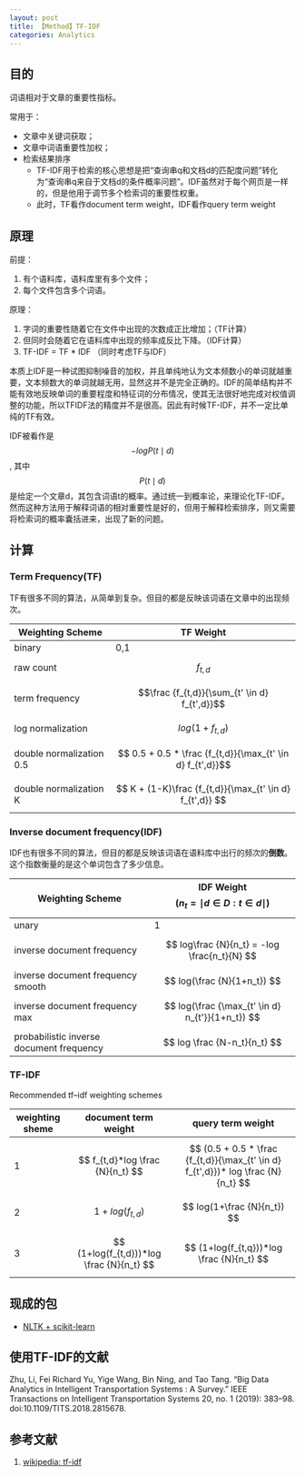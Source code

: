```yaml
---
layout: post
title: 【Method】TF-IDF
categories: Analytics
---
```


## 目的

词语相对于文章的重要性指标。

常用于：
- 文章中关键词获取；
- 文章中词语重要性加权；
- 检索结果排序
    - TF-IDF用于检索的核心思想是把“查询串q和文档d的匹配度问题”转化为“查询串q来自于文档d的条件概率问题”。IDF虽然对于每个网页是一样的，但是他用于调节多个检索词的重要性权重。
    - 此时，TF看作document term weight，IDF看作query term weight


## 原理

前提：
1. 有个语料库，语料库里有多个文件；
2. 每个文件包含多个词语。

原理：
1. 字词的重要性随着它在文件中出现的次数成正比增加；（TF计算）
2. 但同时会随着它在语料库中出现的频率成反比下降。（IDF计算）
3. TF-IDF = TF * IDF （同时考虑TF与IDF）

本质上IDF是一种试图抑制噪音的加权，并且单纯地认为文本频数小的单词就越重要，文本频数大的单词就越无用，显然这并不是完全正确的。IDF的简单结构并不能有效地反映单词的重要程度和特征词的分布情况，使其无法很好地完成对权值调整的功能，所以TFIDF法的精度并不是很高。因此有时候TF-IDF，并不一定比单纯的TF有效。

IDF被看作是 $$ -log P(t \mid d) $$, 其中$$ P(t \mid d) $$ 是给定一个文章d，其包含词语t的概率。通过统一到概率论，来理论化TF-IDF。然而这种方法用于解释词语的相对重要性是好的，但用于解释检索排序，则又需要将检索词的概率囊括进来，出现了新的问题。



## 计算

### Term Frequency(TF)
TF有很多不同的算法，从简单到复杂。但目的都是反映该词语在文章中的出现频次。

| Weighting Scheme | TF Weight |
| ---------------- | --------- |
| binary           | 0,1       |
| raw count        | $$f_{t,d}$$ | 
| term frequency   | $$\frac {f_{t,d}}{\sum_{t' \in d} f_{t',d}}$$  |
| log normalization | $$ log(1+ f_{t,d}) $$ |
| double normalization 0.5 | $$ 0.5 + 0.5 * \frac {f_{t,d}}{\max_{t' \in d} f_{t',d}}$$ |
| double normalization K | $$ K + (1-K)\frac {f_{t,d}}{\max_{t' \in d} f_{t',d}} $$ |


### Inverse document frequency(IDF)
IDF也有很多不同的算法，但目的都是反映该词语在语料库中出行的频次的**倒数**。这个指数衡量的是这个单词包含了多少信息。

| Weighting Scheme | IDF Weight $$ (n_t = \mid d \in D : t \in d \mid) $$ |
| ---------------- | ---------------- |
| unary            | 1                |
| inverse document frequency | $$ log\frac {N}{n_t} = -log \frac{n_t}{N} $$ |
| inverse document frequency smooth | $$ log(\frac {N}{1+n_t}) $$ |
| inverse document frequency max    | $$ log(\frac {\max_{t' \in d} n_{t'}}{1+n_t}) $$ |
| probabilistic inverse document frequency | $$ log \frac {N-n_t}{n_t} $$ |

### TF-IDF

Recommended tf–idf weighting schemes

| weighting sheme | document term weight | query term weight |
| --------------- | -------------------- | ----------------- |
| 1 | $$ f_{t,d}*log \frac {N}{n_t} $$ | $$ (0.5 + 0.5 * \frac {f_{t,d}}{\max_{t' \in d} f_{t',d}})* log \frac {N}{n_t} $$  |
| 2 | $$ 1+log(f_{t,d}) $$ | $$ log(1+\frac {N}{n_t}) $$ |
| 3 | $$ (1+log(f_{t,d}))*log \frac {N}{n_t} $$ | $$ (1+log(f_{t,q}))*log \frac {N}{n_t} $$ |


## 现成的包

- [NLTK + scikit-learn](https://www.bogotobogo.com/python/NLTK/tf_idf_with_scikit-learn_NLTK.php)

## 使用TF-IDF的文献

Zhu, Li, Fei Richard Yu, Yige Wang, Bin Ning, and Tao Tang. “Big Data Analytics in Intelligent Transportation Systems : A Survey.” IEEE Transactions on Intelligent Transportation Systems 20, no. 1 (2019): 383–98. doi:10.1109/TITS.2018.2815678.

## 参考文献
1. [wikipedia: tf-idf](https://en.wikipedia.org/wiki/Tf%E2%80%93idf)

